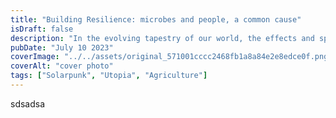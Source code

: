 ```yaml
---
title: "Building Resilience: microbes and people, a common cause"
isDraft: false
description: "In the evolving tapestry of our world, the effects and spatial consequences of change unveil a profound dance between human influence and the interconnectedness of existence."
pubDate: "July 10 2023"
coverImage: "../../assets/original_571001cccc2468fb1a8a84e2e8edce0f.png"
coverAlt: "cover photo"
tags: ["Solarpunk", "Utopia", "Agriculture"]
---
```


sdsadsa